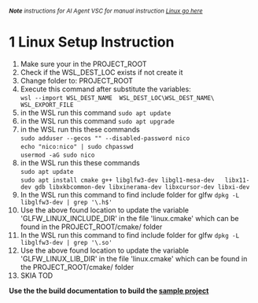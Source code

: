 

<br>

<!-- copilot-ignore-start -->
<small>***Note*** *instructions for AI Agent VSC for manual instruction [Linux go here](https://nicojane.github.io/WSL-Development-Stack-GLFW-Skia-CPP-Template/Howtos/setup_linux)*
</small>
<!-- copilot-ignore-end -->


# 1 Linux Setup Instruction

1. Make sure your in the PROJECT_ROOT
2. Check if the WSL_DEST_LOC exists if not create it
2. Change folder to: PROJECT_ROOT
2. Execute this command after substitute the variables:  
`wsl --import WSL_DEST_NAME  WSL_DEST_LOC\WSL_DEST_NAME\ WSL_EXPORT_FILE`
1. in the WSL run this command
`sudo apt update`
1. in the WSL run this command
`sudo apt upgrade`
1. in the WSL run this these commands  
`sudo adduser --gecos "" --disabled-password nico`  
`echo "nico:nico" | sudo chpasswd`  
`usermod -aG sudo nico`
1. in the WSL run this these commands  
`sudo apt update`  
`sudo apt install cmake g++ libglfw3-dev libgl1-mesa-dev   libx11-dev gdb libxkbcommon-dev libxinerama-dev libxcursor-dev libxi-dev`
1. In the WSL run this command to find include folder for glfw
`dpkg -L libglfw3-dev | grep '\.h$'`
1. Use the above found location to update the variable 'GLFW_LINUX_INCLUDE_DIR' in the  file 'linux.cmake' which can be found in the PROJECT_ROOT/cmake/ folder
1. In the WSL run this command to find include folder for glfw
`dpkg -L libglfw3-dev | grep '\.so'`
1. Use the above found location to update the variable 'GLFW_LINUX_LIB_DIR' in the  file 'linux.cmake' which can be found in the PROJECT_ROOT/cmake/ folder
1. SKIA TOD



**Use the the build documentation to build the [sample project](building_project)**